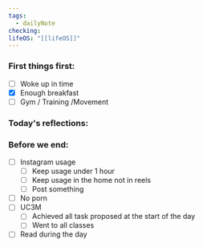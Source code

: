 ```yaml
---
tags:
  - dailyNote
checking: 
lifeOS: "[[lifeOS]]"
---
```

###  First things first: 

- [ ]  Woke up in time
- [x] Enough breakfast
- [ ] Gym / Training /Movement

### Today's reflections: 


### Before we end: 

- [ ]  Instagram usage
	- [ ] Keep usage under 1 hour
	- [ ] Keep usage in the home not in reels
	- [ ] Post something

- [ ] No porn 
- [ ] UC3M
	- [ ] Achieved all task proposed at the start of the day
	- [ ] Went to all classes

- [ ] Read during the day